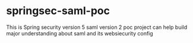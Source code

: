 # springsec-saml-poc
This is Spring security version 5 saml version 2 poc project can help build major understanding about saml and its websiecurity config
